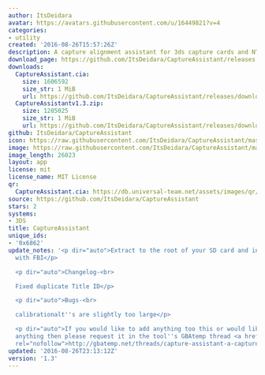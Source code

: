 ```yaml
---
author: ItsDeidara
avatar: https://avatars.githubusercontent.com/u/16449821?v=4
categories:
- utility
created: '2016-08-26T15:57:26Z'
description: A capture alignment assistant for 3ds capture cards and NTRviewer
download_page: https://github.com/ItsDeidara/CaptureAssistant/releases
downloads:
  CaptureAssistant.cia:
    size: 1606592
    size_str: 1 MiB
    url: https://github.com/ItsDeidara/CaptureAssistant/releases/download/1.3/CaptureAssistant.cia
  CaptureAssistantv1.3.zip:
    size: 1285025
    size_str: 1 MiB
    url: https://github.com/ItsDeidara/CaptureAssistant/releases/download/1.3/CaptureAssistantv1.3.zip
github: ItsDeidara/CaptureAssistant
icon: https://raw.githubusercontent.com/ItsDeidara/CaptureAssistant/master/assets/icon.png
image: https://raw.githubusercontent.com/ItsDeidara/CaptureAssistant/master/assets/banner.png
image_length: 26023
layout: app
license: mit
license_name: MIT License
qr:
  CaptureAssistant.cia: https://db.universal-team.net/assets/images/qr/captureassistant-cia.png
source: https://github.com/ItsDeidara/CaptureAssistant
stars: 2
systems:
- 3DS
title: CaptureAssistant
unique_ids:
- '0x6862'
update_notes: '<p dir="auto">Extract to the root of your SD card and install CaptureAssistant
  with FBI</p>

  <p dir="auto">Changelog-<br>

  Fixed duplicate Title ID</p>

  <p dir="auto">Bugs-<br>

  calibrationalt''s are slightly too large</p>

  <p dir="auto">If you would like to add anything too this or would like to request
  anything then please request it in the tool''s GBAtemp thread <a href="http://gbatemp.net/threads/capture-assistant-a-capture-alignment-tool-for-capture-cards-ntr.439356/#post-6631437"
  rel="nofollow">http://gbatemp.net/threads/capture-assistant-a-capture-alignment-tool-for-capture-cards-ntr.439356/#post-6631437</a></p>'
updated: '2016-08-26T23:13:12Z'
version: '1.3'
---
```

